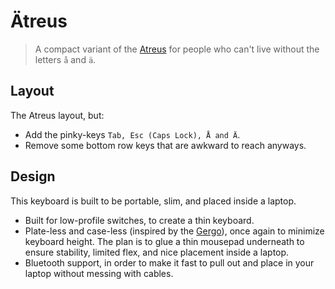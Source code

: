 # Ätreus
> A compact variant of the [Atreus](https://gitlab.com/technomancy/atreus) for people who can't live without the letters `å` and `ä`.

## Layout
The Atreus layout, but:

- Add the pinky-keys `Tab, Esc (Caps Lock), Å and Ä`.
- Remove some bottom row keys that are awkward to reach anyways.

## Design
This keyboard is built to be portable, slim, and placed inside a laptop.

- Built for low-profile switches, to create a thin keyboard.
- Plate-less and case-less (inspired by the [Gergo](https://www.gboards.ca/product/gergo)), once again to minimize keyboard height. The plan is to glue a thin mousepad underneath to ensure stability, limited flex, and nice placement inside a laptop.
- Bluetooth support, in order to make it fast to pull out and place in your laptop without messing with cables.
